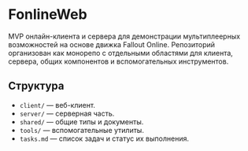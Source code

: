 # FonlineWeb

MVP онлайн-клиента и сервера для демонстрации мультиплеерных возможностей на основе движка Fallout Online. Репозиторий организован как монорепо с отдельными областями для клиента, сервера, общих компонентов и вспомогательных инструментов.

## Структура

- `client/` — веб-клиент.
- `server/` — серверная часть.
- `shared/` — общие типы и документы.
- `tools/` — вспомогательные утилиты.
- `tasks.md` — список задач и статус их выполнения.
